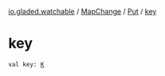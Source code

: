 [io.gladed.watchable](../../index.md) / [MapChange](../index.md) / [Put](index.md) / [key](./key.md)

# key

`val key: `[`K`](index.md#K)